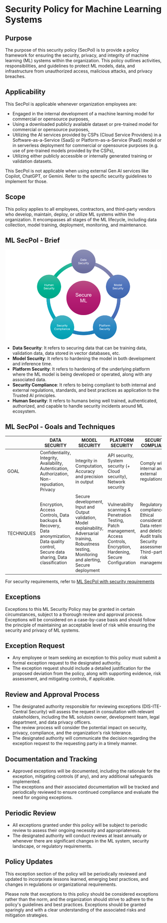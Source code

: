 # Security Policy for Machine Learning Systems

## Purpose
The purpose of this security policy (SecPol) is to provide a policy framework for ensuring the security, privacy, and integrity of machine learning (ML) systems within the organization. This policy outlines activities, responsibilities, and guidelines to protect ML models, data, and infrastructure from unauthorized access, malicious attacks, and privacy breaches.

## Applicability
This SecPol is applicable whenever organization employees are:
- Engaged in the internal development of a machine learning model for commercial or opensource purposes,
- Using a downloaded publicly available dataset or pre-trained model for commercial or opensource purposes,
- Utilizing the AI services provided by CSPs (Cloud Service Providers) in a Software-as-a-Service (SaaS) or Platform-as-a-Service (PaaS) model or in serverless deployment for commercial or opensource purposes (e.g. use of pre-trained models provided by the CSPs),
- Utilizing either publicly accessible or internally generated training or validation datasets.

This SecPol is not applicable when using external Gen AI services like Copilot, ChatGPT, or Gemini. Refer to the specific security guidelines to implement for those.

## Scope
This policy applies to all employees, contractors, and third-party vendors who develop, maintain, deploy, or utilize ML systems within the organization. It encompasses all stages of the ML lifecycle, including data collection, model training, deployment, monitoring, and maintenance.

## ML SecPol - Brief
**![image](../images/ml.png)**

* **Data Security**: It refers to securing data that can be training data, validation data, data stored in vector databases, etc.
* **Model Security**: It refers to hardening the model in both development and inference time. 
* **Platform Security**: It refers to hardening of the underlying platform where the ML model is being developed or operated, along with any associated data.
* **Security Compliance**: It refers to being compliant to both internal and external regulations, standards, and best practices as application to the Trusted AI principles.
* **Human Security**: It refers to humans being well trained, authenticated, authorized, and capable to handle security incidents around ML ecosystem.

## ML SecPol - Goals and Techniques
|  | DATA SECURITY | MODEL SECURITY | PLATFORM SECURITY | SECURITY COMPLIANCE | HUMAN SECURITY |
| -------- | ---- | ---- | ---- | ---- | ---- |
| GOAL | Confidentiality, Integrity, Availability, Autentication, Authorization, Non-repudiation, Privacy | Integrity in Computation, Accuracy and precision in output | API security, System security (+ Cloud security), Network security | Comply with internal and external regulations | People involved are authorized and aware of security risks |
| TECHNIQUES | Encryption, Access Controls, Data backups & Recovery, Data anonymization, Data quality control, Secure data sharing, Data classification | Secure development, Input and Output validation, Model explainability, Adversarial training, Robustness testing, Monitoring and alerting, Secure deployment | Vulnerability scanning & Penetration Testing, Patch management, Access Controls, Encryption, Hardening, Secure Configuration  | Regulatory compliance, Ethical considerations, Data retention and deletion, Audit trails, Security assessments, Third-party risk management  | Training and awareness, Background checks, Incident response, Governance and oversight, Continuous monitoring |

For security requirements, refer to [ML SecPol with security requirements](ml-secpol-detailed.md)


## Exceptions
Exceptions to this ML Security Policy may be granted in certain circumstances, subject to a thorough review and approval process. Exceptions will be considered on a case-by-case basis and should follow the principle of maintaining an acceptable level of risk while ensuring the security and privacy of ML systems.

## Exception Request
- Any employee or team seeking an exception to this policy must submit a formal exception request to the designated authority.
- The exception request should include a detailed justification for the proposed deviation from the policy, along with supporting evidence, risk assessment, and mitigating controls, if applicable.

## Review and Approval Process
- The designated authority responsible for reviewing exceptions (DIS-ITE-Central Security) will assess the request in consultation with relevant stakeholders, including the ML solutoin owner, development team, legal department, and data privacy officers.
- The review process will consider the potential impact on security, privacy, compliance, and the organization's risk tolerance.
- The designated authority will communicate the decision regarding the exception request to the requesting party in a timely manner.

## Documentation and Tracking
- Approved exceptions will be documented, including the rationale for the exception, mitigating controls (if any), and any additional safeguards implemented.
- The exceptions and their associated documentation will be tracked and periodically reviewed to ensure continued compliance and evaluate the need for ongoing exceptions.

## Periodic Review
- All exceptions granted under this policy will be subject to periodic review to assess their ongoing necessity and appropriateness.
- The designated authority will conduct reviews at least annually or whenever there are significant changes in the ML system, security landscape, or regulatory requirements.

## Policy Updates
This exception section of the policy will be periodically reviewed and updated to incorporate lessons learned, emerging best practices, and changes in regulations or organizational requirements.

Please note that exceptions to this policy should be considered exceptions rather than the norm, and the organization should strive to adhere to the policy's guidelines and best practices. Exceptions should be granted sparingly and with a clear understanding of the associated risks and mitigation strategies.